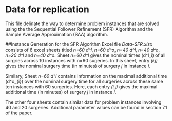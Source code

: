# Data for replication

This file delinate the way to determine problem instances that are solved using the the Sequential Follower Refinement (SFR) Algorithm and the Sample Average Approximation (SAA) algorithm. 

##Instance Generation for the SFR Algorithm
Excel file _Data-SFR.xlsx_ consists of 6 excel sheets titled _n=60 d^l_, _n=60 d^o_, _n=40 d^l_, _n=40 d^o_, _n=20 d^l_ and _n=40 d^o_. Sheet _n=60 d^l_ gives the nominal times (d^l_i) of all surgries across 10 instances with n=60 sugeries. In this sheet, entry _(i,j)_ gives the nominal surgery time (in minutes) of surgery _j_ in instance _i_. 

Similary, Sheet _n=60 d^l_ contains information on the maximal additional time (d^o_{i}) over the nominal surgery time  for all surgeries across these same ten instances with 60 surgeries. Here, each entry _(i,j)_ gives the maximal additional time (in minutes) of surgery _j_ in instance _i_. 

The other four sheets contain similar data for problem instances involving 40 and 20 surgeries. Additional parameter values can be found in section 7.1 of the paper.

